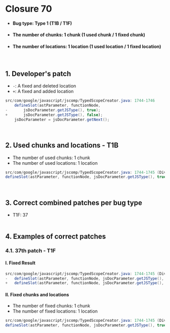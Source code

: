# Closure 70
* <h4>Bug type: Type 1 (T1B / T1F)</h4>
* <h4>The number of chunks: 1 chunk (1 used chunk / 1 fixed chunk)</h4>
* <h4>The number of locations: 1 location (1 used location / 1 fixed location)</h4>
<br>

## 1. Developer's patch
* `-`: A fixed and deleted location
* `+`: A fixed and added location
```java
src/com/google/javascript/jscomp/TypedScopeCreator.java: 1744-1746
    defineSlot(astParameter, functionNode,
-       jsDocParameter.getJSType(), true);
+       jsDocParameter.getJSType(), false);
    jsDocParameter = jsDocParameter.getNext();
```
<br>

## 2. Used chunks and locations - T1B
* The number of used chunks: 1 chunk
* The number of used locations: 1 location
```java
src/com/google/javascript/jscomp/TypedScopeCreator.java: 1744-1745 (Divided Locations)
defineSlot(astParameter, functionNode, jsDocParameter.getJSType(), true);
```
<br>

## 3. Correct combined patches per bug type
* T1F: 37
<br><br>

## 4. Examples of correct patches
### 4.1. 37th patch - T1F
#### I. Fixed Result
```java
src/com/google/javascript/jscomp/TypedScopeCreator.java: 1744-1745 (Divided Locations)
-   defineSlot(astParameter, functionNode, jsDocParameter.getJSType(), false);
+   defineSlot(astParameter, functionNode, jsDocParameter.getJSType(), true);
```

#### II. Fixed chunks and locations
* The number of fixed chunks: 1 chunk
* The number of fixed locations: 1 location
```java
src/com/google/javascript/jscomp/TypedScopeCreator.java: 1744-1745 (Divided Locations)
defineSlot(astParameter, functionNode, jsDocParameter.getJSType(), true);
```
<br><br>